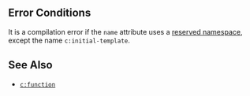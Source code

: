 ## Error Conditions

It is a compilation error if the `name` attribute uses a [reserved namespace](../docs/reserved-namespaces.html), except the name `c:initial-template`.

## See Also

- [`c:function`](function.html)
